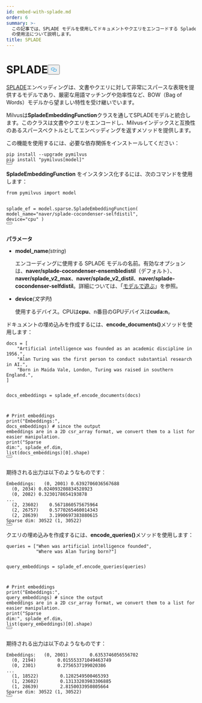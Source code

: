 ```yaml
---
id: embed-with-splade.md
order: 6
summary: >-
  この記事では、SPLADE モデルを使用してドキュメントやクエリをエンコードする SpladeEmbeddingFunction
  の使用法について説明します。
title: SPLADE
---
```

<h1 id="SPLADE" class="common-anchor-header">SPLADE<button data-href="#SPLADE" class="anchor-icon" translate="no">
      <svg translate="no"
        aria-hidden="true"
        focusable="false"
        height="20"
        version="1.1"
        viewBox="0 0 16 16"
        width="16"
      >
        <path
          fill="#0092E4"
          fill-rule="evenodd"
          d="M4 9h1v1H4c-1.5 0-3-1.69-3-3.5S2.55 3 4 3h4c1.45 0 3 1.69 3 3.5 0 1.41-.91 2.72-2 3.25V8.59c.58-.45 1-1.27 1-2.09C10 5.22 8.98 4 8 4H4c-.98 0-2 1.22-2 2.5S3 9 4 9zm9-3h-1v1h1c1 0 2 1.22 2 2.5S13.98 12 13 12H9c-.98 0-2-1.22-2-2.5 0-.83.42-1.64 1-2.09V6.25c-1.09.53-2 1.84-2 3.25C6 11.31 7.55 13 9 13h4c1.45 0 3-1.69 3-3.5S14.5 6 13 6z"
        ></path>
      </svg>
    </button></h1><p><a href="https://arxiv.org/abs/2109.10086">SPLADE</a>エンベッディングは、文書やクエリに対して非常にスパースな表現を提供するモデルであり、厳密な用語マッチングや効率性など、BOW（Bag of Words）モデルから望ましい特性を受け継いでいます。</p>
<p>Milvusは<strong>SpladeEmbeddingFunction</strong>クラスを通してSPLADEモデルと統合します。このクラスは文書やクエリをエンコードし、Milvusインデックスと互換性のあるスパースベクトルとしてエンベッディングを返すメソッドを提供します。</p>
<p>この機能を使用するには、必要な依存関係をインストールしてください：</p>
<pre><code translate="no" class="language-bash">pip install --upgrade pymilvus
pip install <span class="hljs-string">&quot;pymilvus[model]&quot;</span>
<button class="copy-code-btn"></button></code></pre>
<p><strong>SpladeEmbeddingFunction</strong> をインスタンス化するには、次のコマンドを使用します：</p>
<pre><code translate="no" class="language-python"><span class="hljs-keyword">from</span> pymilvus <span class="hljs-keyword">import</span> model

splade_ef = model.sparse.SpladeEmbeddingFunction(
    model_name=<span class="hljs-string">&quot;naver/splade-cocondenser-selfdistil&quot;</span>, 
    device=<span class="hljs-string">&quot;cpu&quot;</span>
)
<button class="copy-code-btn"></button></code></pre>
<p><strong>パラメータ</strong></p>
<ul>
<li><p><strong>model_name</strong><em>(string</em>)</p>
<p>エンコーディングに使用する SPLADE モデルの名前。有効なオプションは、<strong>naver/splade-cocondenser-ensembledistil</strong>（デフォルト）、<strong>naver/splade_v2_max</strong>、<strong>naver/splade_v2_distil</strong>、<strong>naver/splade-cocondenser-selfdistil</strong>。詳細については、「<a href="https://github.com/naver/splade?tab=readme-ov-file#playing-with-the-model">モデルで遊ぶ</a>」を参照。</p></li>
<li><p><strong>device</strong><em>(文字列</em>)</p>
<p>使用するデバイス。CPUは<strong>cpu</strong>、n番目のGPUデバイスは<strong>cuda:n</strong>。</p></li>
</ul>
<p>ドキュメントの埋め込みを作成するには、<strong>encode_documents()</strong>メソッドを使用します：</p>
<pre><code translate="no" class="language-python">docs = [
    <span class="hljs-string">&quot;Artificial intelligence was founded as an academic discipline in 1956.&quot;</span>,
    <span class="hljs-string">&quot;Alan Turing was the first person to conduct substantial research in AI.&quot;</span>,
    <span class="hljs-string">&quot;Born in Maida Vale, London, Turing was raised in southern England.&quot;</span>,
]

docs_embeddings = splade_ef.encode_documents(docs)

<span class="hljs-comment"># Print embeddings</span>
<span class="hljs-built_in">print</span>(<span class="hljs-string">&quot;Embeddings:&quot;</span>, docs_embeddings)
<span class="hljs-comment"># since the output embeddings are in a 2D csr_array format, we convert them to a list for easier manipulation.</span>
<span class="hljs-built_in">print</span>(<span class="hljs-string">&quot;Sparse dim:&quot;</span>, splade_ef.dim, <span class="hljs-built_in">list</span>(docs_embeddings)[<span class="hljs-number">0</span>].shape)
<button class="copy-code-btn"></button></code></pre>
<p>期待される出力は以下のようなものです：</p>
<pre><code translate="no" class="language-python">Embeddings:   (<span class="hljs-number">0</span>, <span class="hljs-number">2001</span>) <span class="hljs-number">0.6392706036567688</span>
  (<span class="hljs-number">0</span>, <span class="hljs-number">2034</span>) <span class="hljs-number">0.024093208834528923</span>
  (<span class="hljs-number">0</span>, <span class="hljs-number">2082</span>) <span class="hljs-number">0.3230178654193878</span>
...
  (<span class="hljs-number">2</span>, <span class="hljs-number">23602</span>)    <span class="hljs-number">0.5671860575675964</span>
  (<span class="hljs-number">2</span>, <span class="hljs-number">26757</span>)    <span class="hljs-number">0.5770265460014343</span>
  (<span class="hljs-number">2</span>, <span class="hljs-number">28639</span>)    <span class="hljs-number">3.1990697383880615</span>
Sparse dim: <span class="hljs-number">30522</span> (<span class="hljs-number">1</span>, <span class="hljs-number">30522</span>)
<button class="copy-code-btn"></button></code></pre>
<p>クエリの埋め込みを作成するには、<strong>encode_queries()</strong>メソッドを使用します：</p>
<pre><code translate="no" class="language-python">queries = [<span class="hljs-string">&quot;When was artificial intelligence founded&quot;</span>, 
           <span class="hljs-string">&quot;Where was Alan Turing born?&quot;</span>]

query_embeddings = splade_ef.encode_queries(queries)

<span class="hljs-comment"># Print embeddings</span>
<span class="hljs-built_in">print</span>(<span class="hljs-string">&quot;Embeddings:&quot;</span>, query_embeddings)
<span class="hljs-comment"># since the output embeddings are in a 2D csr_array format, we convert them to a list for easier manipulation.</span>
<span class="hljs-built_in">print</span>(<span class="hljs-string">&quot;Sparse dim:&quot;</span>, splade_ef.dim, <span class="hljs-built_in">list</span>(query_embeddings)[<span class="hljs-number">0</span>].shape)
<button class="copy-code-btn"></button></code></pre>
<p>期待される出力は以下のようなものです：</p>
<pre><code translate="no" class="language-python">Embeddings:   (<span class="hljs-number">0</span>, <span class="hljs-number">2001</span>)        <span class="hljs-number">0.6353746056556702</span>
  (<span class="hljs-number">0</span>, <span class="hljs-number">2194</span>)        <span class="hljs-number">0.015553371049463749</span>
  (<span class="hljs-number">0</span>, <span class="hljs-number">2301</span>)        <span class="hljs-number">0.2756537199020386</span>
...
  (<span class="hljs-number">1</span>, <span class="hljs-number">18522</span>)        <span class="hljs-number">0.1282549500465393</span>
  (<span class="hljs-number">1</span>, <span class="hljs-number">23602</span>)        <span class="hljs-number">0.13133203983306885</span>
  (<span class="hljs-number">1</span>, <span class="hljs-number">28639</span>)        <span class="hljs-number">2.8150033950805664</span>
Sparse dim: <span class="hljs-number">30522</span> (<span class="hljs-number">1</span>, <span class="hljs-number">30522</span>)
<button class="copy-code-btn"></button></code></pre>
